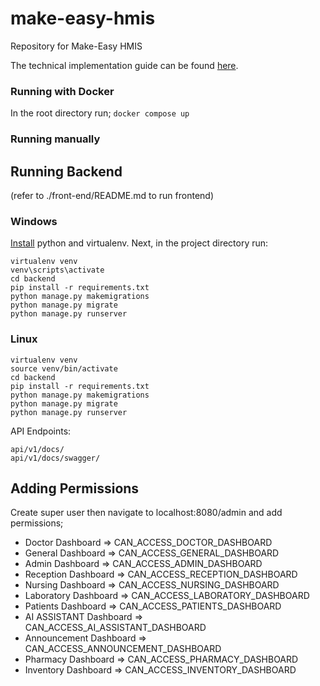 # make-easy-hmis
Repository for Make-Easy HMIS

The technical implementation guide can be found [here](https://drive.google.com/drive/folders/1YjqVylXmq7H-xYRadxENCc-8_zBcDrpp?usp=sharing).


### Running with Docker
In the root directory run;
```docker compose up```

### Running manually
## Running Backend
(refer to ./front-end/README.md to run frontend)
### Windows
[Install](https://medium.com/analytics-vidhya/virtual-environment-6ad5d9b6af59) python and virtualenv.
Next, in the project directory run:
```
virtualenv venv
venv\scripts\activate
cd backend
pip install -r requirements.txt
python manage.py makemigrations
python manage.py migrate
python manage.py runserver
```

### Linux
```
virtualenv venv
source venv/bin/activate
cd backend
pip install -r requirements.txt
python manage.py makemigrations
python manage.py migrate
python manage.py runserver
```

API Endpoints:
```
api/v1/docs/
api/v1/docs/swagger/
```


## Adding Permissions
Create super user then navigate to localhost:8080/admin and add permissions;
* Doctor Dashboard => CAN_ACCESS_DOCTOR_DASHBOARD
* General Dashboard => CAN_ACCESS_GENERAL_DASHBOARD
* Admin Dashboard => CAN_ACCESS_ADMIN_DASHBOARD
* Reception Dashboard => CAN_ACCESS_RECEPTION_DASHBOARD
* Nursing Dashboard => CAN_ACCESS_NURSING_DASHBOARD
* Laboratory Dashboard => CAN_ACCESS_LABORATORY_DASHBOARD
* Patients Dashboard => CAN_ACCESS_PATIENTS_DASHBOARD
* AI ASSISTANT Dashboard => CAN_ACCESS_AI_ASSISTANT_DASHBOARD
* Announcement Dashboard => CAN_ACCESS_ANNOUNCEMENT_DASHBOARD
* Pharmacy Dashboard => CAN_ACCESS_PHARMACY_DASHBOARD
* Inventory Dashboard => CAN_ACCESS_INVENTORY_DASHBOARD